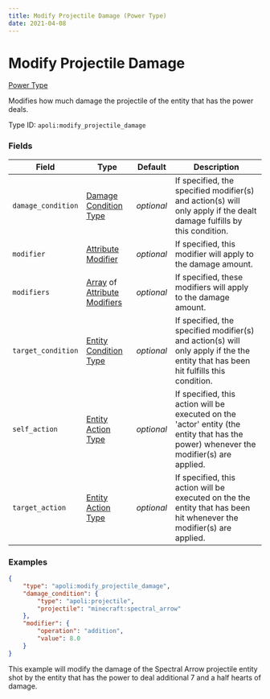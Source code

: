 ```yaml
---
title: Modify Projectile Damage (Power Type)
date: 2021-04-08
---
```


# Modify Projectile Damage

[Power Type](../power_types.md)

Modifies how much damage the projectile of the entity that has the power deals.

Type ID: `apoli:modify_projectile_damage`

### Fields

Field  | Type | Default | Description
-------|------|---------|------------
`damage_condition` | [Damage Condition Type](../damage_condition_types.md) | _optional_ | If specified, the specified modifier(s) and action(s) will only apply if the dealt damage fulfills by this condition.
`modifier` | [Attribute Modifier](../data_types/attribute_modifier.md) | _optional_ | If specified, this modifier will apply to the damage amount.
`modifiers` | [Array](../data_types/array.md) of [Attribute Modifiers](../data_types/attribute_modifier.md) | _optional_ | If specified, these modifiers will apply to the damage amount.
`target_condition` | [Entity Condition Type](../entity_condition_types.md) | _optional_ | If specified, the specified modifier(s) and action(s) will only apply if the the entity that has been hit fulfills this condition.
`self_action` | [Entity Action Type](../entity_action_types.md) | _optional_ | If specified, this action will be executed on the 'actor' entity (the entity that has the power) whenever the modifier(s) are applied.
`target_action` | [Entity Action Type](../entity_action_types.md) | _optional_ | If specified, this action will be executed on the the entity that has been hit whenever the modifier(s) are applied.

### Examples

```json
{
	"type": "apoli:modify_projectile_damage",
	"damage_condition": {
		"type": "apoli:projectile",
		"projectile": "minecraft:spectral_arrow"
	},
	"modifier": {
		"operation": "addition",
		"value": 8.0
	}
}
```

This example will modify the damage of the Spectral Arrow projectile entity shot by the entity that has the power to deal additional 7 and a half hearts of damage.
